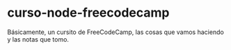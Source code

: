 # curso-node-freecodecamp

Básicamente, un cursito de FreeCodeCamp, las cosas que vamos haciendo y las notas que tomo.
